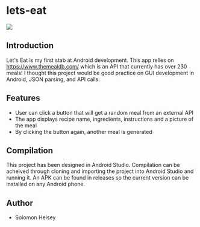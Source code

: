 # lets-eat

<img src="images/home.jpg">

## Introduction
Let's Eat is my first stab at Android development. This app relies on https://www.themealdb.com/ which is an API that currently has over 230 meals! I thought this project would be good practice on GUI development in Android, JSON parsing, and API calls. 

## Features
* User can click a button that will get a random meal from an external API
* The app displays recipe name, ingredients, instructions and a picture of the meal
* By clicking the button again, another meal is generated

## Compilation
This project has been designed in Android Studio. Compilation can be acheived through cloning and importing the project into Android Studio and running it. An APK can be found in releases so the current version can be installed on any Android phone.

## Author
* Solomon Heisey

